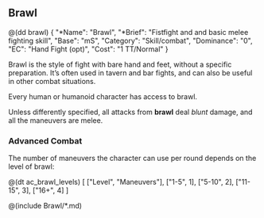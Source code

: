 ## Brawl

@(dd brawl)
{ 
  "*Name": "Brawl",
  "*Brief": "Fistfight and and basic melee fighting skill",
  "Base": "mS",
  "Category": "Skill/combat",
  "Dominance": "0",
  "EC": "Hand Fight (opt)",
  "Cost": "1 TT/Normal"
}

Brawl is the style of fight with bare hand and feet, without a specific
preparation. It’s often used in tavern and bar fights, and can also be
useful in other combat situations.

Every human or humanoid character has access to brawl.

Unless differently specified, all attacks from **brawl** deal _blunt_
damage, and all the maneuvers are melee.

### Advanced Combat

The number of maneuvers the character can use per round depends on
the level of brawl:

@(dt ac_brawl_levels)
[
   ["Level", "Maneuvers"],
   ["1-5", 1],
   ["5-10", 2],
   ["11-15", 3],
   ["16+", 4]
]

@(include Brawl/*.md)
